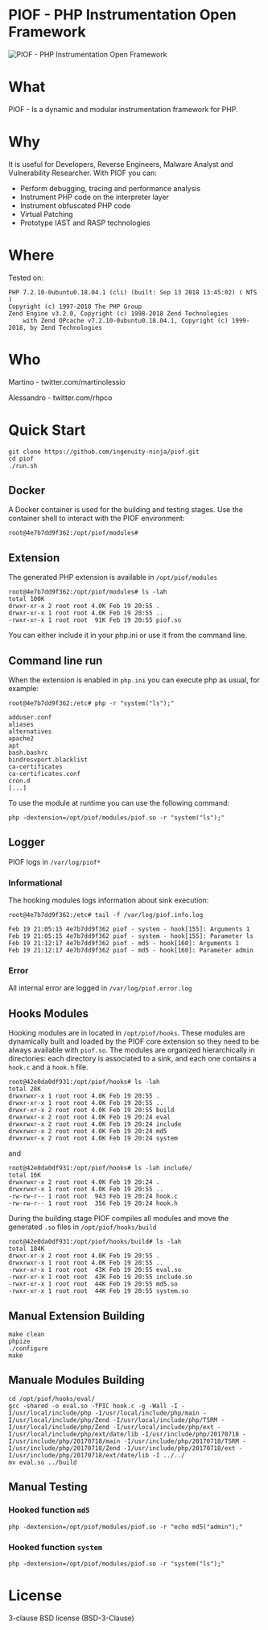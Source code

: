 # PIOF - PHP Instrumentation Open Framework
![PIOF - PHP Instrumentation Open Framework](https://github.com/ingenuity-ninja/piof/raw/master/images/headerlogo.png)

# What
PIOF - Is a dynamic and modular instrumentation framework for PHP.

# Why
It is useful for Developers, Reverse Engineers, Malware Analyst and Vulnerability Researcher.
With PIOF you can:

- Perform debugging, tracing and performance analysis
- Instrument PHP code on the interpreter layer
- Instrument obfuscated PHP code
- Virtual Patching 
- Prototype IAST and RASP technologies

# Where
Tested on:
```
PHP 7.2.10-0ubuntu0.18.04.1 (cli) (built: Sep 13 2018 13:45:02) ( NTS )
Copyright (c) 1997-2018 The PHP Group
Zend Engine v3.2.0, Copyright (c) 1998-2018 Zend Technologies
    with Zend OPcache v7.2.10-0ubuntu0.18.04.1, Copyright (c) 1999-2018, by Zend Technologies
```
# Who
Martino - twitter.com/martinolessio

Alessandro - twitter.com/rhpco

# Quick Start
```
git clone https://github.com/ingenuity-ninja/piof.git
cd piof
./run.sh
```
## Docker
A Docker container is used for the building and testing stages. Use the container shell to interact with the PIOF environment:
```
root@4e7b7dd9f362:/opt/piof/modules#
```
## Extension
The generated PHP extension is available in `/opt/piof/modules`
```
root@4e7b7dd9f362:/opt/piof/modules# ls -lah
total 100K
drwxr-xr-x 2 root root 4.0K Feb 19 20:55 .
drwxr-xr-x 1 root root 4.0K Feb 19 20:55 ..
-rwxr-xr-x 1 root root  91K Feb 19 20:55 piof.so
```
You can either include it in your php.ini or use it from the command line.

## Command line run
When the extension is enabled in `php.ini` you can execute php as usual, for example:
```
root@4e7b7dd9f362:/etc# php -r "system("ls");"

adduser.conf
aliases
alternatives
apache2
apt
bash.bashrc
bindresvport.blacklist
ca-certificates
ca-certificates.conf
cron.d
[...]
```
To use the module at runtime you can use the following command:
```
php -dextension=/opt/piof/modules/piof.so -r "system("ls");"

```

## Logger
PIOF logs in `/var/log/piof*`

### Informational
The hooking modules logs information about sink execution:
```
root@4e7b7dd9f362:/etc# tail -f /var/log/piof.info.log

Feb 19 21:05:15 4e7b7dd9f362 piof - system - hook[155]: Arguments 1
Feb 19 21:05:15 4e7b7dd9f362 piof - system - hook[155]: Parameter ls
Feb 19 21:12:17 4e7b7dd9f362 piof - md5 - hook[160]: Arguments 1
Feb 19 21:12:17 4e7b7dd9f362 piof - md5 - hook[160]: Parameter admin
```
### Error
All internal error are logged in `/var/log/piof.error.log` 

## Hooks Modules
Hooking modules are in located in `/opt/piof/hooks`. These modules are dynamically built and loaded by the PIOF core extension so they need to be always available with `piof.so`.
The modules are organized hierarchically in directories: each directory is associated to a sink, and each one contains a `hook.c` and a `hook.h` file.

```
root@42e0da0df931:/opt/piof/hooks# ls -lah
total 28K
drwxrwxr-x 1 root root 4.0K Feb 19 20:55 .
drwxr-xr-x 1 root root 4.0K Feb 19 20:55 ..
drwxr-xr-x 2 root root 4.0K Feb 19 20:55 build
drwxrwxr-x 2 root root 4.0K Feb 19 20:24 eval
drwxrwxr-x 2 root root 4.0K Feb 19 20:24 include
drwxrwxr-x 2 root root 4.0K Feb 19 20:24 md5
drwxrwxr-x 2 root root 4.0K Feb 19 20:24 system
```
and
```
root@42e0da0df931:/opt/piof/hooks# ls -lah include/
total 16K
drwxrwxr-x 2 root root 4.0K Feb 19 20:24 .
drwxrwxr-x 1 root root 4.0K Feb 19 20:55 ..
-rw-rw-r-- 1 root root  943 Feb 19 20:24 hook.c
-rw-rw-r-- 1 root root  356 Feb 19 20:24 hook.h
```
During the building stage PIOF compiles all modules and move the generated `.so` files in `/opt/piof/hooks/build`

```
root@42e0da0df931:/opt/piof/hooks/build# ls -lah
total 184K
drwxr-xr-x 2 root root 4.0K Feb 19 20:55 .
drwxrwxr-x 1 root root 4.0K Feb 19 20:55 ..
-rwxr-xr-x 1 root root  43K Feb 19 20:55 eval.so
-rwxr-xr-x 1 root root  43K Feb 19 20:55 include.so
-rwxr-xr-x 1 root root  44K Feb 19 20:55 md5.so
-rwxr-xr-x 1 root root  44K Feb 19 20:55 system.so
```


## Manual Extension Building
```
make clean
phpize
./configure
make
```
## Manuale Modules Building
```
cd /opt/piof/hooks/eval/
gcc -shared -o eval.so -fPIC hook.c -g -Wall -I -I/usr/local/include/php -I/usr/local/include/php/main -I/usr/local/include/php/Zend -I/usr/local/include/php/TSRM -I/usr/local/include/php/Zend -I/usr/local/include/php/ext -I/usr/local/include/php/ext/date/lib -I/usr/include/php/20170718 -I/usr/include/php/20170718/main -I/usr/include/php/20170718/TSRM -I/usr/include/php/20170718/Zend -I/usr/include/php/20170718/ext -I/usr/include/php/20170718/ext/date/lib -I ../../
mv eval.so ../build
```

## Manual Testing

### Hooked function `md5`
```
php -dextension=/opt/piof/modules/piof.so -r "echo md5("admin");"

```

### Hooked function `system`
```
php -dextension=/opt/piof/modules/piof.so -r "system("ls");"

```

# License
3-clause BSD license (BSD-3-Clause)
